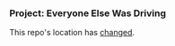 ### Project: Everyone Else Was Driving

This repo's location has [changed](https://github.com/chrislkeller/projects.chrislkeller.com/tree/master/projects/Everyone-Else-Was-Driving).
